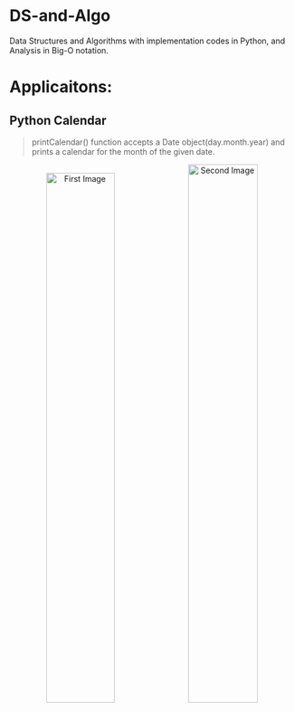 # DS-and-Algo
Data Structures and Algorithms with implementation codes  in Python, and Analysis in Big-O notation.
# Applicaitons:
## Python Calendar
> printCalendar() function accepts a Date object(day.month.year) and prints a calendar for the month of the given date.<br>

<p align="center">
  <img src="https://user-images.githubusercontent.com/84252587/236878282-9dc07990-cff1-40d8-95f5-822c2518206c.png" width="49%" alt="First Image">
  <img src="https://user-images.githubusercontent.com/84252587/236876881-39a84aa6-a6a1-48fe-a2f7-cb7243a49b4c.png" width="49.4%" alt="Second Image">
</p>







